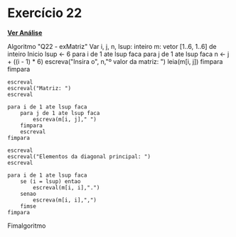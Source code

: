 # Exercício 22

[**Ver Análise**](Analise22.md)

Algoritmo "Q22 - exMatriz"
Var
    i, j, n, lsup: inteiro
    m: vetor [1..6, 1..6] de inteiro
Inicio
    lsup <- 6
    para i de 1 ate lsup faca
        para j de 1 ate lsup faca
            n <- j + ((i - 1) * 6)
            escreva("Insira o", n,"º valor da matriz: ")
            leia(m[i, j])
        fimpara
    fimpara
    
    escreval
    escreval("Matriz: ")
    escreval
    
    para i de 1 ate lsup faca
        para j de 1 ate lsup faca
            escreva(m[i, j]," ")
        fimpara
        escreval
    fimpara
    
    escreval
    escreval("Elementos da diagonal principal: ")
    escreval
    
    para i de 1 ate lsup faca
        se (i = lsup) entao
            escreval(m[i, i],".")
        senao
            escreva(m[i, i],",")
        fimse
    fimpara
Fimalgoritmo
